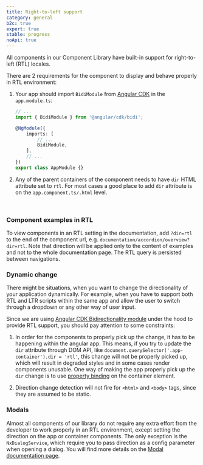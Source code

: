 ```yaml
---
title: Right-to-left support
category: general
b2c: true
expert: true
stable: progress
noApi: true
---
```


All components in our Component Library have built-in support for right-to-left (RTL) locales.

There are 2 requirements for the component to display and behave properly in RTL environment:

1. Your app should import `BidiModule` from [Angular CDK](https://material.angular.io/cdk/bidi/overview) in the `app.module.ts`:

    ```ts
    // ...
    import { BidiModule } from '@angular/cdk/bidi';

    @NgModule({
        imports: [
            // ...
            BidiModule,
        ],
        // ...
    })
    export class AppModule {}
    ```

1. Any of the parent containers of the component needs to have `dir` HTML attribute set to `rtl`. For most cases a good place to add `dir` attribute is on the `app.component.ts/.html` level.
    <!-- HINT: for some reason there's no space between end of the list and an example, so have to go with linebreak -->
    <br>

<!-- example(rtl-basic) -->

### Component examples in RTL

To view components in an RTL setting in the documentation, add `?dir=rtl` to the end of the component url, e.g. `documentation/accordion/overview?dir=rtl`. Note that direction will be applied only to the content of examples and not to the whole documentation page. The RTL query is persisted between navigations.

### Dynamic change

There might be situations, when you want to change the directionality of your application dynamically. For example, when you have to support both RTL and LTR scripts within the same app and allow the user to switch through a dropdown or any other way of user input.

Since we are using [Angular CDK Bidirectionality module](https://material.angular.io/cdk/bidi/overview) under the hood to provide RTL support, you should pay attention to some constraints:

1. In order for the components to properly pick up the change, it has to be happening within the angular app. This means, if you try to update the `dir` attribute through DOM API, like `document.querySelector('.app-container').dir = 'rtl'`, this change will not be properly picked up, which will result in degraded styles and in some cases render components unusable. One way of making the app properly pick up the `dir` change is to use [property binding](https://angular.io/guide/property-binding) on the container element.

1. Direction change detection will not fire for `<html>` and `<body>` tags, since they are assumed to be static.

<!-- example(rtl-dynamic) -->

### Modals

Almost all components of our library do not require any extra effort from the developer to work properly in an RTL environment, except setting the direction on the app or container components. The only exception is the `NxDialogService`, which require you to pass direction as a config parameter when opening a dialog. You will find more details on the [Modal documentation page](./documentation/modal/overview#directionality).

